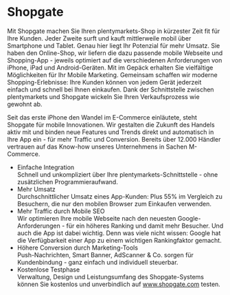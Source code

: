 
# Shopgate

<div class="container-toc"></div>

Mit Shopgate machen Sie Ihren plentymarkets-Shop in kürzester Zeit fit für Ihre Kunden. Jeder Zweite surft und kauft mittlerweile mobil über Smartphone und Tablet. Genau hier liegt Ihr Potenzial für mehr Umsatz. Sie haben den Online-Shop, wir liefern die dazu passende mobile Webseite und Shopping-App - jeweils optimiert auf die verschiedenen Anforderungen von iPhone, iPad und Android-Geräten. Mit im Gepäck erhalten Sie vielfältige Möglichkeiten für Ihr Mobile Marketing. Gemeinsam schaffen wir moderne Shopping-Erlebnisse: Ihre Kunden können von jedem Gerät jederzeit einfach und schnell bei Ihnen einkaufen. Dank der Schnittstelle zwischen plentymarkets und Shopgate wickeln Sie Ihren Verkaufsprozess wie gewohnt ab. 

Seit das erste iPhone den Wandel im E-Commerce einläutete, steht Shopgate für mobile Innovationen. Wir gestalten die Zukunft des Handels aktiv mit und binden neue Features und Trends direkt und automatisch in Ihre App ein - für mehr Traffic und Conversion. Bereits über 12.000 Händler vertrauen auf das Know-how unseres Unternehmens in Sachen M-Commerce.

<ul>
<li>Einfache Integration<br>
Schnell und unkompliziert über Ihre plentymarkets-Schnittstelle - ohne zusätzlichen Programmieraufwand.</li>
<li>Mehr Umsatz<br>
Durchschnittlicher Umsatz eines App-Kunden: Plus 55% im Vergleich zu Besuchern, die nur den mobilen Browser zum Einkaufen verwenden.</li>
<li>Mehr Traffic durch Mobile SEO<br>
Wir optimieren Ihre mobile Webseite nach den neuesten Google-Anforderungen - für ein höheres Ranking und damit mehr Besucher. Und auch die App ist dabei wichtig. Denn was viele nicht wissen: Google hat die Verfügbarkeit einer App zu einem wichtigen Rankingfaktor gemacht.  </li>
<li>Höhere Conversion durch Marketing-Tools<br>
Push-Nachrichten, Smart Banner, AdScanner & Co. sorgen für Kundenbindung - ganz einfach und individuell steuerbar. </li>
<li>Kostenlose Testphase<br>
Verwaltung, Design und Leistungsumfang des Shopgate-Systems können Sie kostenlos und unverbindlich auf <a href=“ https://www.shopgate.com/de/“>www.shopgate.com</a> testen.</li>
</ul>

 
